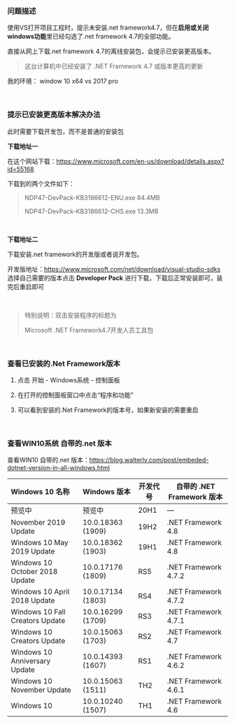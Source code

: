 ### 问题描述

使用VS打开项目工程时，提示未安装.net framework4.7，但在**启用或关闭windows功能**里已经勾选了.net framework 4.7的全部功能。

直接从网上下载.net framework 4.7的离线安装包，会提示已安装更高版本。

>  这台计算机中已经安装了 .NET Framework 4.7 或版本更高的更新

我的环境： window 10 x64  vs 2017 pro

​      

### 提示已安装更高版本解决办法

此时需要下载开发包，而不是普通的安装包

**下载地址一**

在这个网站下载：https://www.microsoft.com/en-us/download/details.aspx?id=55168

下载到的两个文件如下：

> NDP47-DevPack-KB3186612-ENU.exe 84.4MB
>
> NDP47-DevPack-KB3186612-CHS.exe 13.3MB

​      

**下载地址二**

下载安装.net framework的开发版或者说开发包。

开发版地址：https://www.microsoft.com/net/download/visual-studio-sdks
选择自己需要的版本点击 **Developer Pack** 进行下载，下载后正常安装即可，装完后重启即可

​      

> 特别说明：双击安装程序的标题为
>
> Microsoft .NET Framework4.7开发人员工具包

​      

### 查看已安装的.Net Framework版本

1. 点击 开始 - Windows系统 - 控制面板

2. 在打开的控制面板窗口中点击“程序和功能”

3. 可以看到安装的.Net Framework的版本号，如果新安装的需要重启

   ​      


### 查看WIN10系统 自带的.net 版本

查看WIN10 自带的.net 版本：https://blog.walterlv.com/post/embeded-dotnet-version-in-all-windows.html

| Windows 10 名称                 | Windows 版本      | 开发代号 | 自带的 .NET Framework 版本 |
| :------------------------------ | :---------------- | -------- | -------------------------- |
| 预览中                          | 预览中            | 20H1     | —                          |
| November 2019 Update            | 10.0.18363 (1909) | 19H2     | .NET Framework 4.8         |
| Windows 10 May 2019 Update      | 10.0.18362 (1903) | 19H1     | .NET Framework 4.8         |
| Windows 10 October 2018 Update  | 10.0.17176 (1809) | RS5      | .NET Framework 4.7.2       |
| Windows 10 April 2018 Update    | 10.0.17134 (1803) | RS4      | .NET Framework 4.7.2       |
| Windows 10 Fall Creators Update | 10.0.16299 (1709) | RS3      | .NET Framework 4.7.1       |
| Windows 10 Creators Update      | 10.0.15063 (1703) | RS2      | .NET Framework 4.7         |
| Windows 10 Anniversary Update   | 10.0.14393 (1607) | RS1      | .NET Framework 4.6.2       |
| Windows 10 November Update      | 10.0.15063 (1511) | TH2      | .NET Framework 4.6.1       |
| Windows 10                      | 10.0.10240 (1507) | TH1      | .NET Framework 4.6         |
